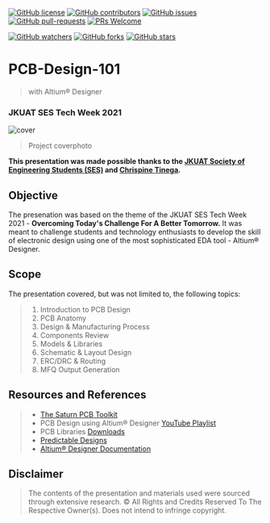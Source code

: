 [![GitHub license](https://img.shields.io/github/license/tinegachris/PCB-Design-101.svg)](https://github.com/tinegachris/PCB-Design-101/blob/main/LICENSE)
[![GitHub contributors](https://img.shields.io/github/contributors/tinegachris/PCB-Design-101.svg)](https://github.com/tinegachris/PCB-Design-101/graphs/contributors)
[![GitHub issues](https://img.shields.io/github/issues/tinegachris/PCB-Design-101.svg)](https://github.com/tinegachris/PCB-Design-101/issues)
[![GitHub pull-requests](https://img.shields.io/github/issues-pr/tinegachris/PCB-Design-101.svg)](https://github.com/tinegachris/PCB-Design-101/pulls)
[![PRs Welcome](https://img.shields.io/badge/PRs-welcome-brightgreen.svg?style=flat-square)](http://makeapullrequest.com)

[![GitHub watchers](https://img.shields.io/github/watchers/tinegachris/PCB-Design-101.svg?style=social&label=Watch)](https://github.com/Jtinegachris/PCB-Design-101/watchers)
[![GitHub forks](https://img.shields.io/github/forks/tinegachris/PCB-Design-101.svg?style=social&label=Fork)](https://github.com/tinegachris/PCB-Design-101/network/members)
[![GitHub stars](https://img.shields.io/github/stars/tinegachris/PCB-Design-101.svg?style=social&label=Sta)](https://github.com/tinegachris/PCB-Design-101/stargazers)


# PCB-Design-101
>with Altium® Designer
### JKUAT SES Tech Week 2021
![cover](https://user-images.githubusercontent.com/72353423/133753222-adef16d7-4fae-4be3-bf4b-286aa38575df.jpeg)
>Project coverphoto

**This presentation was made possible thanks to the [JKUAT Society of Engineering Students (SES)](https://github.com/jkuatses) and [Chrispine Tinega](https://github.com/tineachris).**

## Objective
The presenation was based on the theme of the JKUAT SES Tech Week 2021 - **Overcoming Today's Challenge For A Better Tomorrow.**
It was meant to challenge students and technology enthusiasts to develop the skill of electronic design using one of the most sophisticated EDA tool - Altium® Designer.

## Scope
The presentation covered, but was not limited to, the following topics:
>  1. Introduction to PCB Design
>  2. PCB Anatomy
>  3. Design & Manufacturing Process
>  4. Components Review
>  5. Models & Libraries
>  6. Schematic & Layout Design
>  7. ERC/DRC & Routing
>  8. MFQ Output Generation

## Resources and References
> - [The Saturn PCB Toolkit](http://saturnpcb.com/saturn-pcb-toolkit/)
> - PCB Design using Altium® Designer [YouTube Playlist](https://www.youtube.com/watch?v=ogHPelYokT8&list=PL_UUr-UkFMWRXeJ2mKt5jidU5hId4-gwY&ab_channel=WalidBalid)
> - PCB Libraries [Downloads](http://www.pcblibraries.com/downloads)
> - [Predictable Designs](https://predictabledesigns.com/)
> - [Altium® Designer Documentation](https://www.altium.com/documentation/altium-designer/the-altium-designer-environment-ad?version=20.2)

## **Disclaimer**
>The contents of the presentation and materials used were sourced through extensive research. © All Rights and Credits Reserved To The Respective Owner(s). Does not intend to infringe copyright.
